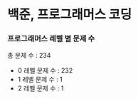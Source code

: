 # 백준, 프로그래머스 코딩
### 프로그래머스 레벨 별 문제 수
총 문제 수 : 234
- 0 레벨 문제 수 : 232
- 1 레벨 문제 수 : 1
- 2 레벨 문제 수 : 1

